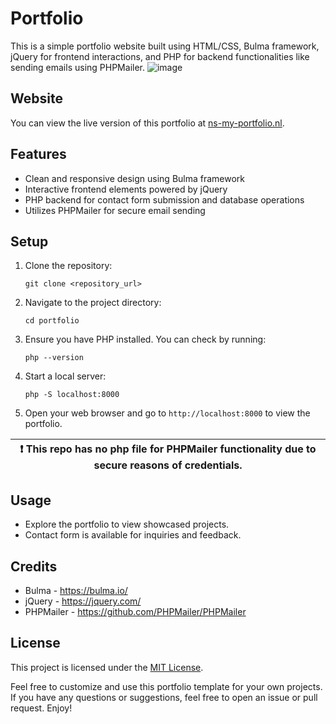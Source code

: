 # Portfolio

This is a simple portfolio website built using HTML/CSS, Bulma framework, jQuery for frontend interactions, and PHP for backend functionalities like sending emails using PHPMailer.
![image](https://github.com/Nikita-Skliarov/bulma-portfolio/assets/153517480/4822e459-fd60-45ae-a2eb-a4e6e514a86c)

## Website

You can view the live version of this portfolio at [ns-my-portfolio.nl](http://ns-my-portfolio.nl).

## Features

- Clean and responsive design using Bulma framework
- Interactive frontend elements powered by jQuery
- PHP backend for contact form submission and database operations
- Utilizes PHPMailer for secure email sending

## Setup

1. Clone the repository:

   ```
   git clone <repository_url>
   ```

2. Navigate to the project directory:

   ```
   cd portfolio
   ```

3. Ensure you have PHP installed. You can check by running:

   ```
   php --version
   ```

4. Start a local server:

   ```
   php -S localhost:8000
   ```

5. Open your web browser and go to `http://localhost:8000` to view the portfolio.

| :exclamation:  This repo has no php file for PHPMailer functionality due to secure reasons of credentials.  |
|-----------------------------------------|

## Usage

- Explore the portfolio to view showcased projects.
- Contact form is available for inquiries and feedback.

## Credits

- Bulma - https://bulma.io/
- jQuery - https://jquery.com/
- PHPMailer - https://github.com/PHPMailer/PHPMailer

## License

This project is licensed under the [MIT License](LICENSE).

Feel free to customize and use this portfolio template for your own projects. If you have any questions or suggestions, feel free to open an issue or pull request. Enjoy!
